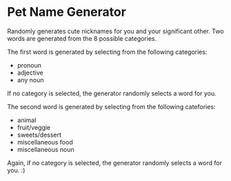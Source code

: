 Pet Name Generator
==============

Randomly generates cute nicknames for you and your significant other. 
Two words are generated from the 8 possible categories.

The first word is generated by selecting from the following categories: 
* pronoun
* adjective
* any noun

If no category is selected, the generator randomly selects a word for you.

The second word is generated by selecting from the following catefories:
* animal
* fruit/veggie
* sweets/dessert
* miscellaneous food
* miscellaneous noun

Again, if no category is selected, the generator randomly selects a word for you. :)
